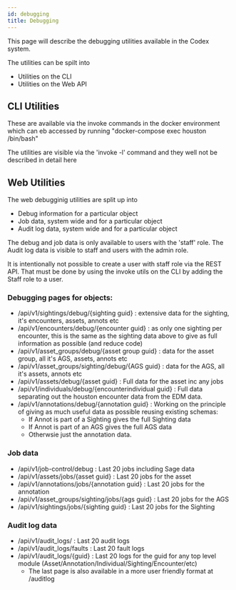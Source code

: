 ```yaml
---
id: debugging
title: Debugging
---
```


This page will describe the debugging utilities available in the Codex system.

The utilities can be spilt into
   - Utilities on the CLI
   - Utilities on the Web API
   
## CLI Utilities
These are available via the invoke commands in the docker environment which can eb accessed by running "docker-compose exec houston /bin/bash"

The utilities are visible via the 'invoke -l' command and they well not be described in detail here 
   
## Web Utilities

The web debugginig utilities are split up into
   - Debug information for a particular object
   - Job data, system wide and for a particular object
   - Audit log data, system wide and for a particular object

The debug and job data is only available to users with the 'staff' role. The Audit log data is visible to staff and users with the admin role.

It is intentionally not possible to create a user with staff role via the REST API. That must be done by using the invoke utils on the CLI by adding the Staff role to a user.

### Debugging pages for objects:
   - /api/v1/sightings/debug/{sighting guid} : extensive data for the sighting, it's encounters, assets, annots etc
   - /api/v1/encounters/debug/{encounter guid} : as only one sighting per encounter, this is the same as the sighting data above to give as full information as possible (and reduce code)
   - /api/v1/asset_groups/debug/{asset group guid} : data for the asset group, all it's AGS, assets, annots etc
   - /api/v1/asset_groups/sighting/debug/{AGS guid} : data for the AGS, all it's assets, annots etc
   - /api/v1/assets/debug/{asset guid} : Full data for the asset inc any jobs
   - /api/v1/individuals/debug/{encounterindividual guid} : Full data separating out the houston encounter data from the EDM data.
   - /api/v1/annotations/debug/{annotation guid} : Working on the principle of giving as much useful data as possible reusing existing schemas:
     - If Annot is part of a Sighting gives the full Sighting data
     - If Annot is part of an AGS gives the full AGS data
     - Otherwsie just the annotation data.
### Job data
   - /api/v1/job-control/debug : Last 20 jobs including Sage data
   - /api/v1/assets/jobs/{asset guid} : Last 20 jobs for the asset
   - /api/v1/annotations/jobs/{annotation guid} : Last 20 jobs for the annotation
   - /api/v1/asset_groups/sighting/jobs/{ags guid} : Last 20 jobs for the AGS
   - /api/v1/sightings/jobs/{sighting guid} : Last 20 jobs for the Sighting
### Audit log data
   - /api/v1/audit_logs/ : Last 20 audit logs
   - /api/v1/audit_logs/faults : Last 20 fault logs
   - /api/v1/audit_logs/{guid} : Last 20 logs for the guid for any top level module (Asset/Annotation/Individual/Sighting/Encounter/etc)
     - The last page is also available in a more user friendly format at /auditlog
